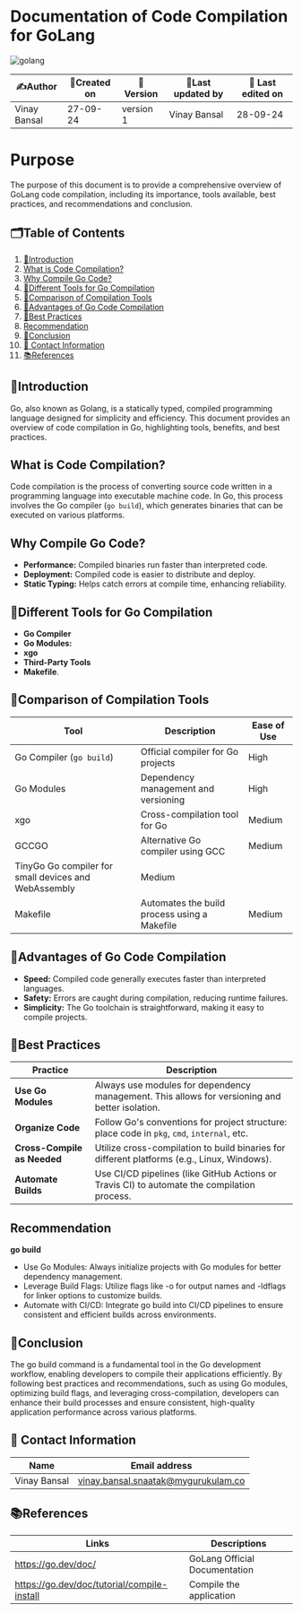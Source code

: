 # Documentation of Code Compilation for GoLang
![golang](https://github.com/user-attachments/assets/67dd5a3c-4561-44aa-99a5-a689b3d0d352)
  
| ✍️Author      | 📅Created on  |📌 Version    | 📝Last updated by |📅 Last edited on |
|-------------|-------------|------------|-----------------|----------------|
| Vinay Bansal | 27-09-24 | version 1 | Vinay Bansal | 28-09-24 |

# Purpose
The purpose of this document is to provide a comprehensive overview of GoLang code compilation, including its importance, tools available, best practices, and recommendations and conclusion.

##  🗂️Table of Contents
1. [📖Introduction](#introduction)
2. [What is Code Compilation?](#what-is-code-compilation)
3. [Why Compile Go Code?](#why-compile-go-code)
4. [🔧Different Tools for Go Compilation](#different-tools-for-go-compilation)
5. [🔬Comparison of Compilation Tools](#comparison-of-compilation-tools)
6. [🌟Advantages of Go Code Compilation](#advantages-of-go-code-compilation)
7. [📏Best Practices](#best-practices)
8. [Recommendation](#recommendation)
9. [📝Conclusion](#conclusion)
10. [📧 Contact Information](#-contact-information)
11. [📚References](#references)

## 📖Introduction
Go, also known as Golang, is a statically typed, compiled programming language designed for simplicity and efficiency. This document provides an overview of code compilation in Go, highlighting tools, benefits, and best practices.

## What is Code Compilation?
Code compilation is the process of converting source code written in a programming language into executable machine code. In Go, this process involves the Go compiler (`go build`), which generates binaries that can be executed on various platforms.

## Why Compile Go Code?
- **Performance:** Compiled binaries run faster than interpreted code.
- **Deployment:** Compiled code is easier to distribute and deploy.
- **Static Typing:** Helps catch errors at compile time, enhancing reliability.

## 🔧Different Tools for Go Compilation
- **Go Compiler**
- **Go Modules:**
- **xgo**
- **Third-Party Tools**
- **Makefile**.

## 🔬Comparison of Compilation Tools
| Tool                | Description                                 | Ease of Use | 
|---------------------|---------------------------------------------|-------------|
| Go Compiler (`go build`) | Official compiler for Go projects        | High        | 
| Go Modules          | Dependency management and versioning       | High        | 
| xgo                 | Cross-compilation tool for Go              | Medium      | 
|GCCGO	|Alternative Go compiler using GCC	|Medium	|
|TinyGo	Go compiler for small devices and WebAssembly|	Medium|
|Makefile|	Automates the build process using a Makefile|	Medium|

## 🌟Advantages of Go Code Compilation
- **Speed:** Compiled code generally executes faster than interpreted languages.
- **Safety:** Errors are caught during compilation, reducing runtime failures.
- **Simplicity:** The Go toolchain is straightforward, making it easy to compile projects.




## 📏Best Practices
| Practice                  | Description                                                                                      |
|--------------------------|--------------------------------------------------------------------------------------------------|
| **Use Go Modules**       | Always use modules for dependency management. This allows for versioning and better isolation.  |
| **Organize Code**        | Follow Go's conventions for project structure: place code in `pkg`, `cmd`, `internal`, etc.     |
| **Cross-Compile as Needed** | Utilize cross-compilation to build binaries for different platforms (e.g., Linux, Windows).     |
| **Automate Builds**      | Use CI/CD pipelines (like GitHub Actions or Travis CI) to automate the compilation process.     |

## Recommendation
**go build**
- Use Go Modules: Always initialize projects with Go modules for better dependency management.
- Leverage Build Flags: Utilize flags like -o for output names and -ldflags for linker options to customize builds.
- Automate with CI/CD: Integrate go build into CI/CD pipelines to ensure consistent and efficient builds across environments.

## 📝Conclusion
The go build command is a fundamental tool in the Go development workflow, enabling developers to compile their applications efficiently. By following best practices and recommendations, such as using Go modules, optimizing build flags, and leveraging cross-compilation, developers can enhance their build processes and ensure consistent, high-quality application performance across various platforms.

##  📧 Contact Information
| Name | Email address|
|------|---------------------|
| Vinay Bansal | vinay.bansal.snaatak@mygurukulam.co |

## 📚References
| Links | Descriptions|
|------|---------------------|
|  https://go.dev/doc/ | GoLang Official Documentation |
| https://go.dev/doc/tutorial/compile-install| Compile the application |
